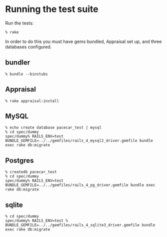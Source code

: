 Running the test suite
======================


Run the tests:

    % rake

In order to do this you must have gems bundled, Appraisal set up, and
three databases configured.

bundler
-------

    % bundle --binstubs

Appraisal
---------

    % rake appraisal:install

MySQL
-----

    % echo create database pacecar_test | mysql
    % cd spec/dummy
    spec/dummy% RAILS_ENV=test BUNDLE_GEMFILE=../../gemfiles/rails_4_mysql2_driver.gemfile bundle exec rake db:migrate

Postgres
--------

    % createdb pacecar_test
    % cd spec/dummy
    spec/dummy% RAILS_ENV=test BUNDLE_GEMFILE=../../gemfiles/rails_4_pg_driver.gemfile bundle exec rake db:migrate

sqlite
------

    % cd spec/dummy
    spec/dummy% RAILS_ENV=test % BUNDLE_GEMFILE=../../gemfiles/rails_4_sqlite3_driver.gemfile bundle exec rake db:migrate
